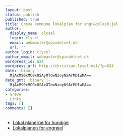 ```yaml
---
layout: post
status: publish
published: true
title: Greve kommune lokalplan for engr&oslash;jel
author:
  display_name: clysel
  login: clysel
  email: webmaster@spindelnet.dk
  url: ''
author_login: clysel
author_email: webmaster@spindelnet.dk
wordpress_id: 624
wordpress_url: http://christian.lysel.net/?p=624
date: !binary |-
  MjAxMS0xMC0xOSAyMTowNzoyNSArMDIwMA==
date_gmt: !binary |-
  MjAxMS0xMC0xOSAxOTowNzoyNSArMDIwMA==
categories:
- Greve
- Links
tags: []
comments: []
---
```

<ul>
<li><a href="http://www.greve.dk/Politik/Kommunens%20planer/Lokalplaner/G%C3%A6ldende%20lokalplaner/G%C3%A6ldende%20lokalplaner%20Hundige.aspx">Lokal planerne for hundige</a></li>
<li><a href="http://soap.plansystem.dk/pdfarchive/20_1060934_APPROVED_1197019344626.pdf">Lokalplanen for engr&oslash;jel</a></li><br />
</ul><br />
&nbsp;</p>
<p>&nbsp;</p>
